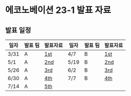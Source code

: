# 에코노베이션 23-1 발표 자료

## 발표 일정

| 일자 | 발표 팀 | 발표자료 | 일자 | 발표 팀 | 발표자료 |
| ---- | ----   | -----   | ---- | ------- | ----- |
| 3/31 | A      | [1st](./A_team/1st/) | 4/7  | B     | [1st](./B_team/1st/) |
| 5/1  | A      | [2nd](./A_team/2nd/) | 5/19 | B     | [2nd](./B_team/2nd/) |
| 5/26 | A      | [3rd](./A_team/3rd/) | 6/2  | B     | [3rd](./B_team/3rd/) |
| 6/30 | A      | [4th](./A_team/4th/) | 7/7  | B     | [4th](./B_team/4th/) |
| 7/14 | A      | [5th](./A_team/5th/) |

